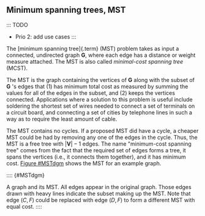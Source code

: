 
## Minimum spanning trees, MST

::: TODO
- Prio 2: add use cases
:::

The [minimum spanning tree]{.term} (MST)
problem takes as input a connected, undirected graph $\mathbf{G}$, where
each edge has a distance or weight measure attached. The MST is also
called *minimal-cost spanning tree* (MCST).

The MST is the graph containing the vertices of $\mathbf{G}$ along with
the subset of $\mathbf{G}$ 's edges that (1) has minimum total cost as
measured by summing the values for all of the edges in the subset, and
(2) keeps the vertices connected. Applications where a solution to this
problem is useful include soldering the shortest set of wires needed to
connect a set of terminals on a circuit board, and connecting a set of
cities by telephone lines in such a way as to require the least amount
of cable.

The MST contains no cycles. If a proposed MST did have a cycle, a
cheaper MST could be had by removing any one of the edges in the cycle.
Thus, the MST is a free tree with $|\mathbf{V}| - 1$ edges. The name
"minimum-cost spanning tree" comes from the fact that the required set
of edges forms a tree, it spans the vertices (i.e., it connects them
together), and it has minimum cost.
[Figure #MSTdgm](#MSTdgm) shows the MST for an
example graph.

:::: {#MSTdgm}
<inlineav id="MCSTCON" src="Graph/MCSTCON.js" name="Graph/MCSTCON" static/>

A graph and its MST. All edges appear in the original graph. Those
edges drawn with heavy lines indicate the subset making up the MST.
Note that edge $(C, F)$ could be replaced with edge $(D, F)$ to form a
different MST with equal cost.
::::

<!--
### Use cases for minimum spanning trees
 -->
